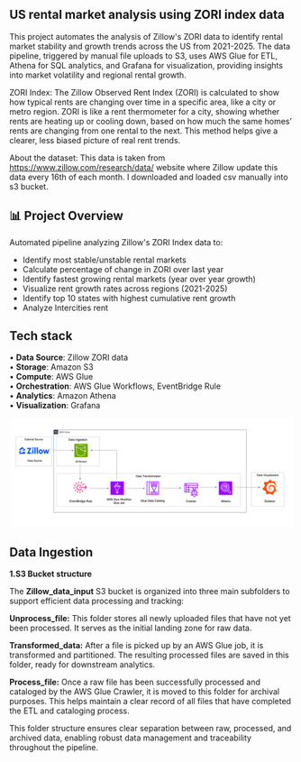 
## **US rental market analysis using ZORI index data**  


This project automates the analysis of Zillow's ZORI data to identify rental market stability and growth trends across the US from 2021-2025. The data pipeline, triggered by manual file uploads to S3, uses AWS Glue for ETL, Athena for SQL analytics, and Grafana for visualization, providing insights into market volatility and regional rental growth.

ZORI Index:
The Zillow Observed Rent Index (ZORI) is calculated to show how typical rents are changing over time in a specific area, like a city or metro region.
ZORI is like a rent thermometer for a city, showing whether rents are heating up or cooling down, based on how much the same homes’ rents are changing from one rental to the next. This method helps give a clearer, less biased picture of real rent trends.

About the dataset:
This data is taken from https://www.zillow.com/research/data/ website where Zillow update this data every 16th of each month. I downloaded and loaded csv manually into s3 bucket.

## 📊 Project Overview
Automated pipeline analyzing Zillow's ZORI Index data to:
- Identify most stable/unstable rental markets
- Calculate percentage of change in ZORI over last year
- Identify fastest growing rental markets (year over year growth)
- Visualize rent growth rates across regions (2021-2025)
- Identify top 10 states with highest cumulative rent growth
- Analyze Intercities rent

## **Tech stack**  
• **Data Source**: Zillow ZORI data  
• **Storage**: Amazon S3  
• **Compute**: AWS Glue  
• **Orchestration**: AWS Glue Workflows, EventBridge Rule  
• **Analytics**: Amazon Athena  
• **Visualization**: Grafana

![Architecture Diagram](https://raw.githubusercontent.com/wnityanand/US_Rental_market_analysis_using_ZORI_Index/main/AWS_Architecture.png)

## **Data Ingestion**
**1.S3 Bucket structure**

The **Zillow_data_input** S3 bucket is organized into three main subfolders to support efficient data processing and tracking:

**Unprocess_file:**
This folder stores all newly uploaded files that have not yet been processed. It serves as the initial landing zone for raw data.

**Transformed_data:**
After a file is picked up by an AWS Glue job, it is transformed and partitioned. The resulting processed files are saved in this folder, ready for downstream analytics.

**Process_file:**
Once a raw file has been successfully processed and cataloged by the AWS Glue Crawler, it is moved to this folder for archival purposes. This helps maintain a clear record of all files that have completed the ETL and cataloging process.

This folder structure ensures clear separation between raw, processed, and archived data, enabling robust data management and traceability throughout the pipeline.







